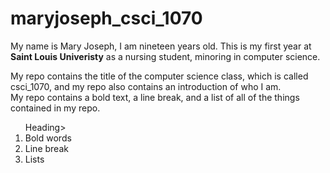 # maryjoseph_csci_1070

<p> My name is Mary Joseph, I am nineteen years old. This is my first year at <strong>Saint Louis Univeristy</strong> as a nursing student, minoring in computer science.</p> 

<p> My repo contains the title of the computer science class, which is called csci_1070, and my repo also contains an introduction of who I am.<br>My repo contains a bold text, a line break, and a list of all of the things contained in my repo.</p>

<ol> 
 <il>Heading</il>>
 <li>Bold words</li>
 <li>Line break</li>
 <li>Lists</li>
</ol>

